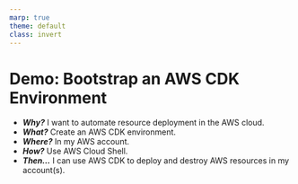 ```yaml
---
marp: true
theme: default
class: invert
---
```


# Demo: Bootstrap an AWS CDK Environment

- ***Why?*** I want to automate resource deployment in the AWS cloud.
- ***What?*** Create an AWS CDK environment.
- ***Where?*** In my AWS account.
- ***How?*** Use AWS Cloud Shell.
- ***Then…*** I can use AWS CDK to deploy and destroy AWS resources in my account(s).
